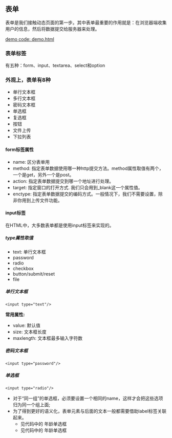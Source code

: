 ## 表单

表单是我们接触动态页面的第一步。其中表单最重要的作用就是：在浏览器端收集用户的信息，然后将数据提交给服务器来处理。

[demo code: demo.html](../form_tag/demo.html)
### 表单标签
有五种：form、input、textarea、select和option

### 外观上，表单有8种

- 单行文本框
- 多行文本框
- 密码文本框
- 单选框
- 复选框
- 按钮
- 文件上传
- 下拉列表

#### form标签属性

- name: 区分表单用
- method: 指定表单数据使用哪一种http提交方法。method属性取值有两个，一个是get，另外一个是post。
- action: 指定表单数据提交到哪一个地址进行处理。
- target: 指定窗口的打开方式. 我们只会用到_blank这一个属性值。
- enctype: 指定表单数据提交的编码方式。一般情况下，我们不需要设置，除非你用到上传文件功能。

#### input标签

在HTML中，大多数表单都是使用input标签来实现的。

##### type属性取值

- text: 单行文本框
- password
- radio
- checkbox
- button/submit/reset
- file

##### 单行文本框

`<input type="text"/>`

**常用属性:**
- value: 默认值
- size: 文本框长度
- maxlength: 文本框最多输入字符数

##### 密码文本框
`<input type="password"/>`

##### 单选框
`<input type="radio"/>`

- 对于“同一组”的单选框，必须要设置一个相同的name，这样才会把这些选项归为同一个组上面;
- 为了得到更好的语义化，表单元素与后面的文本一般都需要借助label标签关联起来。
  - 见代码中的 年龄单选框
  - 见代码中的 年龄单选框